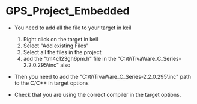 # GPS_Project_Embedded

- You need to add all the file to your target in keil
  1. Right click on the target in keil
  2. Select "Add existing Files"
  3. Select all the files in the project
  4. add the "tm4c123gh6pm.h" file in the "C:\ti\TivaWare_C_Series-2.2.0.295\inc" also

- Then you need to add the "C:\ti\TivaWare_C_Series-2.2.0.295\inc" path to the C/C++ in target options

- Check that you are using the correct compiler in the target options.